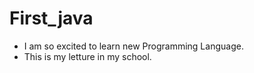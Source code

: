 # First_java

- I am so excited to learn new Programming Language.
- This is my letture in my school. 
